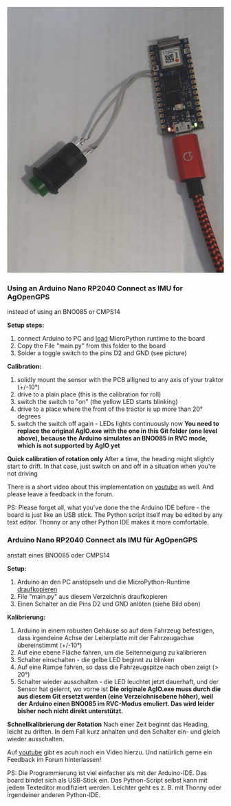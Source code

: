 ![](Arduino_as_IMU.jpg)

### Using an Arduino Nano RP2040 Connect as IMU for AgOpenGPS
instead of using an BNO085 or CMPS14

**Setup steps:**
1. connect Arduino to PC and [load](https://docs.arduino.cc/tutorials/nano-rp2040-connect/rp2040-python-api) MicroPython runtime to the board
2. Copy the File "main.py" from this folder to the board
3. Solder a toggle switch to the pins D2 and GND (see picture)

**Calibration:**
1. solidly mount the sensor with the PCB alligned to any axis of your traktor (+/-10°)
2. drive to a plain place (this is the calibration for roll)
3. switch the switch to "on" (the yellow LED starts blinking)
4. drive to a place where the front of the tractor is up more than 20° degrees
5. switch the switch off again - LEDs lights continuously now
**You need to replace the original AgIO.exe with the one in this Git folder (one level above), because the Arduino simulates an BNO085 in RVC mode, which is not supported by AgIO yet**

**Quick calibration of rotation only**
After a time, the heading might slightly start to drift. In that case, just switch on and off in a situation when you're not driving

There is a short video about this implementation on [youtube](https://youtu.be/Ajrhde_ie0Q) as well. And please leave a feedback in the forum.

PS:
Please forget all, what you've done the the Arduino IDE before - the board is just like an USB stick. The Python script itself may be edited by any text editor. Thonny or any other Python IDE makes it more comfortable.


### Arduino Nano RP2040 Connect als IMU für AgOpenGPS
anstatt eines BNO085 oder CMPS14

**Setup:**
1. Arduino an den PC anstöpseln und die MicroPython-Runtime [draufkopieren](https://docs.arduino.cc/tutorials/nano-rp2040-connect/rp2040-python-api)
2. File "main.py" aus diesem Verzeichnis draufkopieren
3. Einen Schalter an die Pins D2 und GND anlöten (siehe Bild oben)

**Kalibrierung:**
1. Arduino in einem robusten Gehäuse so auf dem Fahrzeug befestigen, dass irgendeine Achse der Leiterplatte mit der Fahrzeugachse übereinstimmt (+/-10°)
2. Auf eine ebene Fläche fahren, um die Seitenneigung zu kalibrieren
3. Schalter einschalten - die gelbe LED beginnt zu blinken
4. Auf eine Rampe fahren, so dass die Fahrzeugspitze nach oben zeigt (> 20°)
5. Schalter wieder ausschalten - die LED leuchtet jetzt dauerhaft, und der Sensor hat gelernt, wo vorne ist
**Die originale AgIO.exe muss durch die aus diesem Git ersetzt werden (eine Verzeichnisebene höher), weil der Arduino einen BNO085 im RVC-Modus emuliert. Das wird leider bisher noch nicht direkt unterstützt.**

**Schnellkalibrierung der Rotation**
Nach einer Zeit beginnt das Heading, leicht zu driften. In dem Fall kurz anhalten und den Schalter ein- und gleich wieder ausschalten.

Auf [youtube](https://youtu.be/Ajrhde_ie0Q) gibt es acuh noch ein Video hierzu. Und natürlich gerne ein Feedback im Forum hinterlassen!

PS:
Die Programmierung ist viel einfacher als mit der Arduino-IDE. Das board bindet sich als USB-Stick ein. Das Python-Script selbst kann mit jedem Texteditor modifiziert werden. Leichter geht es z. B. mit Thonny oder irgendeiner anderen Python-IDE.


